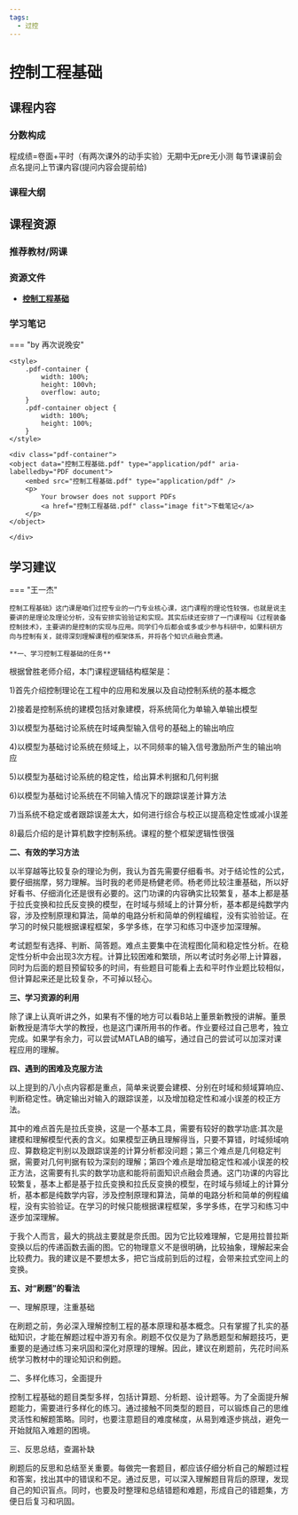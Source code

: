 ```yaml
---
tags:
  - 过控
---
```


# 控制工程基础

## 课程内容

### 分数构成

程成绩=卷面+平时（有两次课外的动手实验）无期中无pre无小测 每节课课前会点名提问上节课内容(提问内容会提前给)

### 课程大纲





## 课程资源

### 推荐教材/网课

### 资源文件

- [**控制工程基础**](https://pan.baidu.com/s/1tsVS3Q1ijom5kdePZcIl0w?pwd=ur43) 

### 学习笔记

=== "by 再次说晚安"

    <style>
        .pdf-container {
            width: 100%;
            height: 100vh;
            overflow: auto;
        }
        .pdf-container object {
            width: 100%;
            height: 100%;
        }
    </style>

    <div class="pdf-container">
    <object data="控制工程基础.pdf" type="application/pdf" aria-labelledby="PDF document">
        <embed src="控制工程基础.pdf" type="application/pdf" />
        <p>
            Your browser does not support PDFs
            <a href="控制工程基础.pdf" class="image fit">下载笔记</a>
        </p>
    </object>

    </div>

## 学习建议


=== "王一杰"

    控制工程基础》这门课是咱们过控专业的一门专业核心课，这门课程的理论性较强，也就是说主要讲的是理论及理论分析，没有安排实验验证和实现。其实后续还安排了一门课程叫《过程装备控制技术》，主要讲的是控制的实现与应用。同学们今后都会或多或少参与科研中，如果科研方向与控制有关，就得深刻理解课程的框架体系，并将各个知识点融会贯通。
    
    **一、学习控制工程基础的任务**

  根据曾胜老师介绍，本门课程逻辑结构框架是：

  1)首先介绍控制理论在工程中的应用和发展以及自动控制系统的基本概念

  2)接着是控制系统的建模包括对象建模，将系统简化为单输入单输出模型

  3)以模型为基础讨论系统在时域典型输入信号的基础上的输出响应

  4)以模型为基础讨论系统在频域上，以不同频率的输入信号激励所产生的输出响应

  5)以模型为基础讨论系统的稳定性，给出算术判据和几何判据

  6)以模型为基础讨论系统在不同输入情况下的跟踪误差计算方法

  7)当系统不稳定或者跟踪误差太大，如何进行综合与校正以提高稳定性或减小误差

  8)最后介绍的是计算机数字控制系统。课程的整个框架逻辑性很强

  **二、有效的学习方法**

  以半穿越等比较复杂的理论为例，我认为首先需要仔细看书。对于结论性的公式，要仔细揣摩，努力理解。当时我的老师是杨健老师。杨老师比较注重基础，所以好好看书、仔细消化还是很有必要的。这门功课的内容确实比较繁复，基本上都是基于拉氏变换和拉氏反变换的模型，在时域与频域上的计算分析，基本都是纯数学内容，涉及控制原理和算法，简单的电路分析和简单的例程编程，没有实验验证。在学习的时候只能根据课程框架，多学多练，在学习和练习中逐步加深理解。

  考试题型有选择、判断、简答题。难点主要集中在流程图化简和稳定性分析。在稳定性分析中会出现3次方程。计算比较困难和繁琐，所以考试时务必带上计算器，同时为后面的题目预留较多的时间，有些题目可能看上去和平时作业题比较相似，但计算起来还是比较复杂，不可掉以轻心。

  **三、学习资源的利用**

  除了课上认真听讲之外，如果有不懂的地方可以看B站上董景新教授的讲解。董景新教授是清华大学的教授，也是这门课所用书的作者。作业要经过自己思考，独立完成。如果学有余力，可以尝试MATLAB的编写，通过自己的尝试可以加深对课程应用的理解。

  **四、遇到的困难及克服方法**

  以上提到的八小点内容都是重点，简单来说要会建模、分别在时域和频域算响应、判断稳定性。确定输出对输入的跟踪误差，以及增加稳定性和减小误差的校正方法。

  其中的难点首先是拉氏变换，这是一个基本工具，需要有较好的数学功底:其次是建模和理解模型代表的含义。如果模型正确且理解得当，只要不算错，时域频域响应、算数稳定判别以及跟踪误差的计算分析都没问题；第三个难点是几何稳定判据，需要对几何判据有较为深刻的理解；第四个难点是增加稳定性和减小误差的校正方法，这需要有扎实的数学功底和能将前面知识点融会贯通。这门功课的内容比较繁复，基本上都是基于拉氏变换和拉氏反变换的模型，在时域与频域上的计算分析，基本都是纯数学内容，涉及控制原理和算法，简单的电路分析和简单的例程编程，没有实验验证。在学习的时候只能根据课程框架，多学多练，在学习和练习中逐步加深理解。

  于我个人而言，最大的挑战主要就是奈氏图。因为它比较难理解，它是用拉普拉斯变换以后的传递函数去画的图。它的物理意义不是很明确，比较抽象，理解起来会比较费力。我的建议是不要想太多，把它当成前到后的过程，会带来拉式空间上的变换。

  **五、对“刷题”的看法**

  一、理解原理，注重基础

  在刷题之前，务必深入理解控制工程的基本原理和基本概念。只有掌握了扎实的基础知识，才能在解题过程中游刃有余。刷题不仅仅是为了熟悉题型和解题技巧，更重要的是通过练习来巩固和深化对原理的理解。因此，建议在刷题前，先花时间系统学习教材中的理论知识和例题。

  二、多样化练习，全面提升

  控制工程基础的题目类型多样，包括计算题、分析题、设计题等。为了全面提升解题能力，需要进行多样化的练习。通过接触不同类型的题目，可以锻炼自己的思维灵活性和解题策略。同时，也要注意题目的难度梯度，从易到难逐步挑战，避免一开始就陷入难题的困境。

  三、反思总结，查漏补缺

  刷题后的反思和总结至关重要。每做完一套题目，都应该仔细分析自己的解题过程和答案，找出其中的错误和不足。通过反思，可以深入理解题目背后的原理，发现自己的知识盲点。同时，也要及时整理和总结错题和难题，形成自己的错题集，方便日后复习和巩固。
